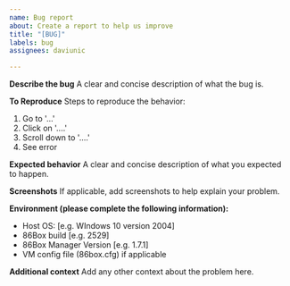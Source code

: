 ```yaml
---
name: Bug report
about: Create a report to help us improve
title: "[BUG]"
labels: bug
assignees: daviunic

---
```


**Describe the bug**
A clear and concise description of what the bug is.

**To Reproduce**
Steps to reproduce the behavior:
1. Go to '...'
2. Click on '....'
3. Scroll down to '....'
4. See error

**Expected behavior**
A clear and concise description of what you expected to happen.

**Screenshots**
If applicable, add screenshots to help explain your problem.

**Environment (please complete the following information):**
 - Host OS: [e.g. WIndows 10 version 2004]
 - 86Box build [e.g. 2529]
 - 86Box Manager Version [e.g. 1.7.1]
 - VM config file (86box.cfg) if applicable

**Additional context**
Add any other context about the problem here.
